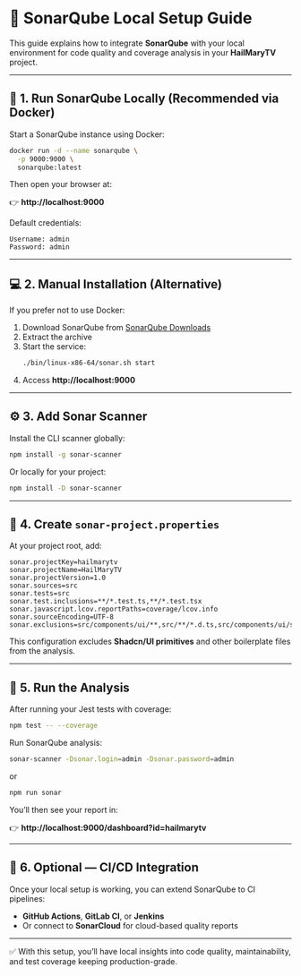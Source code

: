 # 🧩 SonarQube Local Setup Guide

This guide explains how to integrate **SonarQube** with your local environment for code quality and coverage analysis in your **HailMaryTV** project.

---

## 🐋 1. Run SonarQube Locally (Recommended via Docker)

Start a SonarQube instance using Docker:

```bash
docker run -d --name sonarqube \
  -p 9000:9000 \
  sonarqube:latest
```

Then open your browser at:

👉 **http://localhost:9000**

Default credentials:

```
Username: admin
Password: admin
```

---

## 💻 2. Manual Installation (Alternative)

If you prefer not to use Docker:

1. Download SonarQube from [SonarQube Downloads](https://www.sonarsource.com/products/sonarqube/downloads/)
2. Extract the archive
3. Start the service:
   ```bash
   ./bin/linux-x86-64/sonar.sh start
   ```
4. Access **http://localhost:9000**

---

## ⚙️ 3. Add Sonar Scanner

Install the CLI scanner globally:

```bash
npm install -g sonar-scanner
```

Or locally for your project:

```bash
npm install -D sonar-scanner
```

---

## 🧾 4. Create `sonar-project.properties`

At your project root, add:

```properties
sonar.projectKey=hailmarytv
sonar.projectName=HailMaryTV
sonar.projectVersion=1.0
sonar.sources=src
sonar.tests=src
sonar.test.inclusions=**/*.test.ts,**/*.test.tsx
sonar.javascript.lcov.reportPaths=coverage/lcov.info
sonar.sourceEncoding=UTF-8
sonar.exclusions=src/components/ui/**,src/**/*.d.ts,src/components/ui/sidebar/sidebar.tsx
```

This configuration excludes **Shadcn/UI primitives** and other boilerplate files from the analysis.

---

## 🚀 5. Run the Analysis

After running your Jest tests with coverage:

```bash
npm test -- --coverage
```

Run SonarQube analysis:

```bash
sonar-scanner -Dsonar.login=admin -Dsonar.password=admin
```

or

```bash
npm run sonar
```

You’ll then see your report in:

👉 **http://localhost:9000/dashboard?id=hailmarytv**

---

## 🧠 6. Optional — CI/CD Integration

Once your local setup is working, you can extend SonarQube to CI pipelines:

- **GitHub Actions**, **GitLab CI**, or **Jenkins**
- Or connect to **SonarCloud** for cloud-based quality reports

---

✅ With this setup, you’ll have local insights into code quality, maintainability, and test coverage keeping production-grade.

